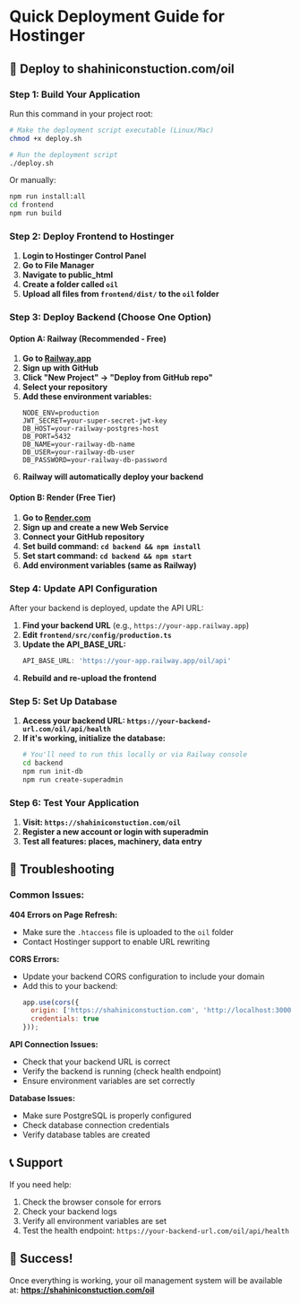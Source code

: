 # Quick Deployment Guide for Hostinger

## 🚀 Deploy to shahiniconstuction.com/oil

### Step 1: Build Your Application

Run this command in your project root:

```bash
# Make the deployment script executable (Linux/Mac)
chmod +x deploy.sh

# Run the deployment script
./deploy.sh
```

Or manually:
```bash
npm run install:all
cd frontend
npm run build
```

### Step 2: Deploy Frontend to Hostinger

1. **Login to Hostinger Control Panel**
2. **Go to File Manager**
3. **Navigate to public_html**
4. **Create a folder called `oil`**
5. **Upload all files from `frontend/dist/` to the `oil` folder**

### Step 3: Deploy Backend (Choose One Option)

#### Option A: Railway (Recommended - Free)

1. **Go to [Railway.app](https://railway.app)**
2. **Sign up with GitHub**
3. **Click "New Project" → "Deploy from GitHub repo"**
4. **Select your repository**
5. **Add these environment variables:**
   ```
   NODE_ENV=production
   JWT_SECRET=your-super-secret-jwt-key
   DB_HOST=your-railway-postgres-host
   DB_PORT=5432
   DB_NAME=your-railway-db-name
   DB_USER=your-railway-db-user
   DB_PASSWORD=your-railway-db-password
   ```
6. **Railway will automatically deploy your backend**

#### Option B: Render (Free Tier)

1. **Go to [Render.com](https://render.com)**
2. **Sign up and create a new Web Service**
3. **Connect your GitHub repository**
4. **Set build command: `cd backend && npm install`**
5. **Set start command: `cd backend && npm start`**
6. **Add environment variables (same as Railway)**

### Step 4: Update API Configuration

After your backend is deployed, update the API URL:

1. **Find your backend URL** (e.g., `https://your-app.railway.app`)
2. **Edit `frontend/src/config/production.ts`**
3. **Update the API_BASE_URL:**
   ```typescript
   API_BASE_URL: 'https://your-app.railway.app/oil/api'
   ```
4. **Rebuild and re-upload the frontend**

### Step 5: Set Up Database

1. **Access your backend URL: `https://your-backend-url.com/oil/api/health`**
2. **If it's working, initialize the database:**
   ```bash
   # You'll need to run this locally or via Railway console
   cd backend
   npm run init-db
   npm run create-superadmin
   ```

### Step 6: Test Your Application

1. **Visit: `https://shahiniconstuction.com/oil`**
2. **Register a new account or login with superadmin**
3. **Test all features: places, machinery, data entry**

## 🔧 Troubleshooting

### Common Issues:

**404 Errors on Page Refresh:**
- Make sure the `.htaccess` file is uploaded to the `oil` folder
- Contact Hostinger support to enable URL rewriting

**CORS Errors:**
- Update your backend CORS configuration to include your domain
- Add this to your backend:
  ```javascript
  app.use(cors({
    origin: ['https://shahiniconstuction.com', 'http://localhost:3000'],
    credentials: true
  }));
  ```

**API Connection Issues:**
- Check that your backend URL is correct
- Verify the backend is running (check health endpoint)
- Ensure environment variables are set correctly

**Database Issues:**
- Make sure PostgreSQL is properly configured
- Check database connection credentials
- Verify database tables are created

## 📞 Support

If you need help:
1. Check the browser console for errors
2. Check your backend logs
3. Verify all environment variables are set
4. Test the health endpoint: `https://your-backend-url.com/oil/api/health`

## 🎉 Success!

Once everything is working, your oil management system will be available at:
**https://shahiniconstuction.com/oil** 